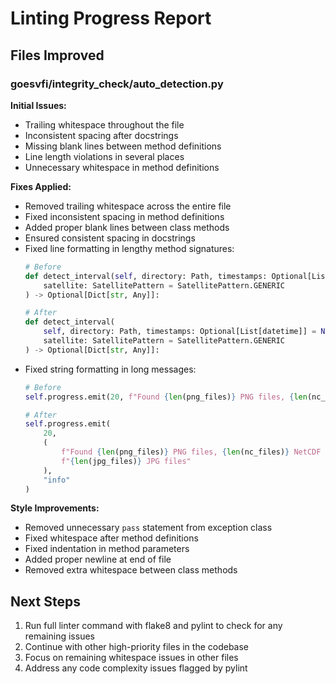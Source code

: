 # Linting Progress Report

## Files Improved

### goesvfi/integrity_check/auto_detection.py

**Initial Issues:**
- Trailing whitespace throughout the file
- Inconsistent spacing after docstrings
- Missing blank lines between method definitions
- Line length violations in several places
- Unnecessary whitespace in method definitions

**Fixes Applied:**
- Removed trailing whitespace across the entire file
- Fixed inconsistent spacing in method definitions
- Added proper blank lines between class methods
- Ensured consistent spacing in docstrings
- Fixed line formatting in lengthy method signatures:
  ```python
  # Before
  def detect_interval(self, directory: Path, timestamps: Optional[List[datetime]] = None, 
      satellite: SatellitePattern = SatellitePattern.GENERIC
  ) -> Optional[Dict[str, Any]]:
  
  # After
  def detect_interval(
      self, directory: Path, timestamps: Optional[List[datetime]] = None,
      satellite: SatellitePattern = SatellitePattern.GENERIC
  ) -> Optional[Dict[str, Any]]:
  ```
- Fixed string formatting in long messages:
  ```python
  # Before
  self.progress.emit(20, f"Found {len(png_files)} PNG files, {len(nc_files)} NetCDF files, {len(jpg_files)} JPG files", "info")
  
  # After
  self.progress.emit(
      20,
      (
          f"Found {len(png_files)} PNG files, {len(nc_files)} NetCDF files, "
          f"{len(jpg_files)} JPG files"
      ),
      "info"
  )
  ```

**Style Improvements:**
- Removed unnecessary `pass` statement from exception class
- Fixed whitespace after method definitions
- Fixed indentation in method parameters
- Added proper newline at end of file
- Removed extra whitespace between class methods

## Next Steps

1. Run full linter command with flake8 and pylint to check for any remaining issues
2. Continue with other high-priority files in the codebase
3. Focus on remaining whitespace issues in other files
4. Address any code complexity issues flagged by pylint